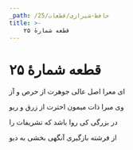 ```yaml
---
_path: /حافظ-شیرازی/قطعات/25
title: >-
    قطعه شمارهٔ ۲۵
---
```

# قطعه شمارهٔ ۲۵

<div class="b" id="bn1"><div class="m1"><p>ای معرا اصل عالی جوهرت از حرص و آز</p></div>
<div class="m2"><p>وی مبرا ذات میمون اخترت از زرق و ریو</p></div></div>
<div class="b" id="bn2"><div class="m1"><p>در بزرگی کی روا باشد که تشریفات را</p></div>
<div class="m2"><p>از فرشته بازگیری آنگهی بخشی به دیو</p></div></div>

